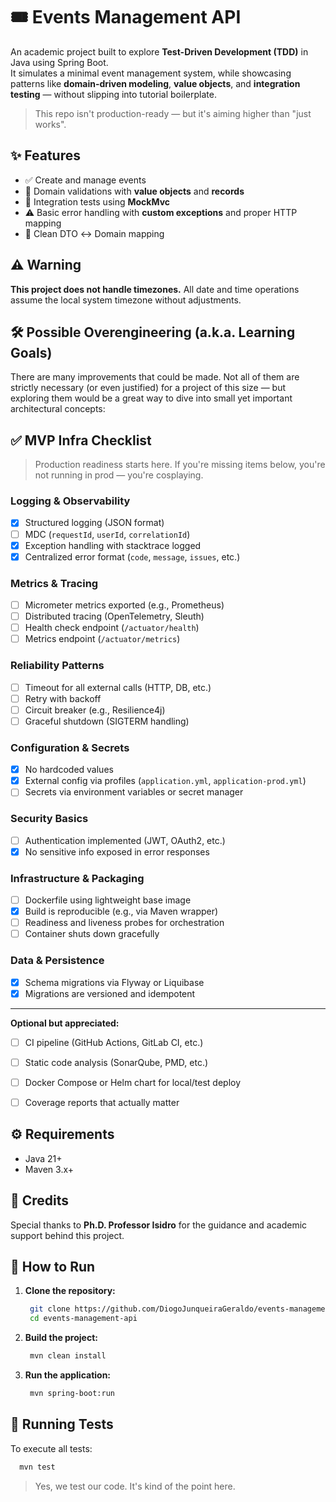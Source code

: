 # 🎟️ Events Management API

An academic project built to explore **Test-Driven Development (TDD)** in Java using Spring Boot.  
It simulates a minimal event management system, while showcasing patterns like **domain-driven modeling**, **value
objects**, and **integration testing** — without slipping into tutorial boilerplate.

> This repo isn't production-ready — but it's aiming higher than "just works".

## ✨ Features

- ✅ Create and manage events
- 🔐 Domain validations with **value objects** and **records**
- 🧪 Integration tests using **MockMvc**
- ⚠️ Basic error handling with **custom exceptions** and proper HTTP mapping
- 🧼 Clean DTO ↔️ Domain mapping

## ⚠️ Warning

**This project does not handle timezones.** All date and time operations assume the local system timezone without
adjustments.

## 🛠️ Possible Overengineering (a.k.a. Learning Goals)

There are many improvements that could be made. Not all of them are strictly necessary (or even justified) for a project
of this size — but exploring them would be a great way to dive into small yet important architectural concepts:

## ✅ MVP Infra Checklist

> Production readiness starts here. If you're missing items below, you're not running in prod — you're cosplaying.

### Logging & Observability
- [x] Structured logging (JSON format)
- [ ] MDC (`requestId`, `userId`, `correlationId`)
- [x] Exception handling with stacktrace logged
- [x] Centralized error format (`code`, `message`, `issues`, etc.)

### Metrics & Tracing
- [ ] Micrometer metrics exported (e.g., Prometheus)
- [ ] Distributed tracing (OpenTelemetry, Sleuth)
- [ ] Health check endpoint (`/actuator/health`)
- [ ] Metrics endpoint (`/actuator/metrics`)

### Reliability Patterns
- [ ] Timeout for all external calls (HTTP, DB, etc.)
- [ ] Retry with backoff
- [ ] Circuit breaker (e.g., Resilience4j)
- [ ] Graceful shutdown (SIGTERM handling)

### Configuration & Secrets
- [x] No hardcoded values
- [x] External config via profiles (`application.yml`, `application-prod.yml`)
- [ ] Secrets via environment variables or secret manager

### Security Basics
- [ ] Authentication implemented (JWT, OAuth2, etc.)
- [x] No sensitive info exposed in error responses

### Infrastructure & Packaging
- [ ] Dockerfile using lightweight base image
- [x] Build is reproducible (e.g., via Maven wrapper)
- [ ] Readiness and liveness probes for orchestration
- [ ] Container shuts down gracefully

### Data & Persistence
- [x] Schema migrations via Flyway or Liquibase
- [x] Migrations are versioned and idempotent

---

**Optional but appreciated:**
- [ ] CI pipeline (GitHub Actions, GitLab CI, etc.)
- [ ] Static code analysis (SonarQube, PMD, etc.)
- [ ] Docker Compose or Helm chart for local/test deploy
- [ ] Coverage reports that actually matter


## ⚙️ Requirements

- Java 21+
- Maven 3.x+

## 🙏 Credits

Special thanks to **Ph.D. Professor Isidro** for the guidance and academic support behind this project.

## 🚀 How to Run

1. **Clone the repository:**
   ```bash
    git clone https://github.com/DiogoJunqueiraGeraldo/events-management-api.git
    cd events-management-api
   ```

2. **Build the project:**
   ```bash
    mvn clean install
   ```

3. **Run the application:**
   ```bash
    mvn spring-boot:run
   ```

## 🧪 Running Tests

To execute all tests:

```bash
  mvn test
```

> Yes, we test our code. It's kind of the point here.

